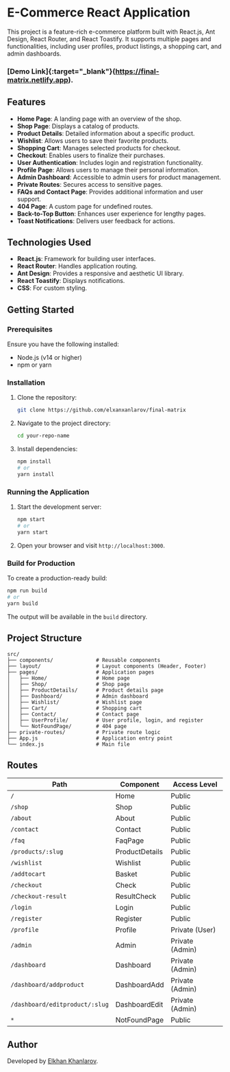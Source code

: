 # E-Commerce React Application

This project is a feature-rich e-commerce platform built with React.js, Ant Design, React Router, and React Toastify. It supports multiple pages and functionalities, including user profiles, product listings, a shopping cart, and admin dashboards.
### [Demo Link]{:target="_blank"}(https://final-matrix.netlify.app).
## Features

- **Home Page**: A landing page with an overview of the shop.
- **Shop Page**: Displays a catalog of products.
- **Product Details**: Detailed information about a specific product.
- **Wishlist**: Allows users to save their favorite products.
- **Shopping Cart**: Manages selected products for checkout.
- **Checkout**: Enables users to finalize their purchases.
- **User Authentication**: Includes login and registration functionality.
- **Profile Page**: Allows users to manage their personal information.
- **Admin Dashboard**: Accessible to admin users for product management.
- **Private Routes**: Secures access to sensitive pages.
- **FAQs and Contact Page**: Provides additional information and user support.
- **404 Page**: A custom page for undefined routes.
- **Back-to-Top Button**: Enhances user experience for lengthy pages.
- **Toast Notifications**: Delivers user feedback for actions.

## Technologies Used

- **React.js**: Framework for building user interfaces.
- **React Router**: Handles application routing.
- **Ant Design**: Provides a responsive and aesthetic UI library.
- **React Toastify**: Displays notifications.
- **CSS**: For custom styling.

## Getting Started

### Prerequisites

Ensure you have the following installed:
- Node.js (v14 or higher)
- npm or yarn

### Installation

1. Clone the repository:
   ```bash
   git clone https://github.com/elxanxanlarov/final-matrix
   ```

2. Navigate to the project directory:
   ```bash
   cd your-repo-name
   ```

3. Install dependencies:
   ```bash
   npm install
   # or
   yarn install
   ```

### Running the Application

1. Start the development server:
   ```bash
   npm start
   # or
   yarn start
   ```

2. Open your browser and visit `http://localhost:3000`.

### Build for Production

To create a production-ready build:
```bash
npm run build
# or
yarn build
```

The output will be available in the `build` directory.

## Project Structure

```plaintext
src/
├── components/              # Reusable components
├── layout/                  # Layout components (Header, Footer)
├── pages/                   # Application pages
│   ├── Home/                # Home page
│   ├── Shop/                # Shop page
│   ├── ProductDetails/      # Product details page
│   ├── Dashboard/           # Admin dashboard
│   ├── Wishlist/            # Wishlist page
│   ├── Cart/                # Shopping cart
│   ├── Contact/             # Contact page
│   ├── UserProfile/         # User profile, login, and register
│   └── NotFoundPage/        # 404 page
├── private-routes/          # Private route logic
├── App.js                   # Application entry point
└── index.js                 # Main file
```

## Routes

| Path                         | Component                  | Access Level     |
|------------------------------|----------------------------|------------------|
| `/`                          | Home                      | Public           |
| `/shop`                      | Shop                      | Public           |
| `/about`                     | About                     | Public           |
| `/contact`                   | Contact                   | Public           |
| `/faq`                       | FaqPage                   | Public           |
| `/products/:slug`            | ProductDetails            | Public           |
| `/wishlist`                  | Wishlist                  | Public           |
| `/addtocart`                 | Basket                    | Public           |
| `/checkout`                  | Check                     | Public           |
| `/checkout-result`           | ResultCheck               | Public           |
| `/login`                     | Login                     | Public           |
| `/register`                  | Register                  | Public           |
| `/profile`                   | Profile                   | Private (User)   |
| `/admin`                     | Admin                     | Private (Admin)  |
| `/dashboard`                 | Dashboard                 | Private (Admin)  |
| `/dashboard/addproduct`      | DashboardAdd              | Private (Admin)  |
| `/dashboard/editproduct/:slug` | DashboardEdit           | Private (Admin)  |
| `*`                          | NotFoundPage              | Public           |

## Author

Developed by [Elkhan Khanlarov](https://github.com/elxanxanlarov).


